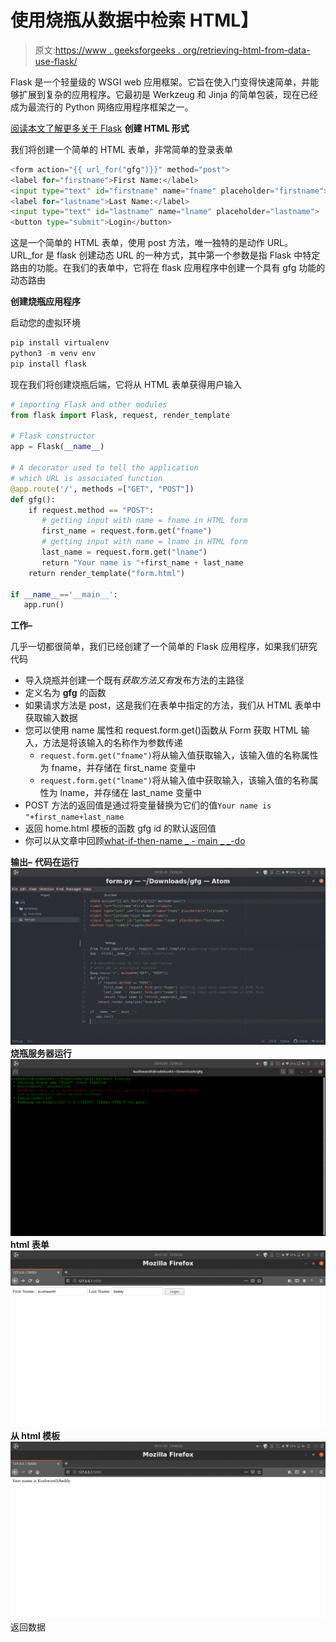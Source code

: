 # 使用烧瓶从数据中检索 HTML】

> 原文:[https://www . geeksforgeeks . org/retrieving-html-from-data-use-flask/](https://www.geeksforgeeks.org/retrieving-html-from-data-using-flask/)

Flask 是一个轻量级的 WSGI web 应用框架。它旨在使入门变得快速简单，并能够扩展到复杂的应用程序。它最初是 Werkzeug 和 Jinja 的简单包装，现在已经成为最流行的 Python 网络应用程序框架之一。

[阅读本文了解更多关于 Flask](https://www.geeksforgeeks.org/python-introduction-to-web-development-using-flask)
**创建 HTML 形式**

我们将创建一个简单的 HTML 表单，非常简单的登录表单

```py
<form action="{{ url_for("gfg")}}" method="post">
<label for="firstname">First Name:</label>
<input type="text" id="firstname" name="fname" placeholder="firstname">
<label for="lastname">Last Name:</label>
<input type="text" id="lastname" name="lname" placeholder="lastname">
<button type="submit">Login</button>
```

这是一个简单的 HTML 表单，使用 post 方法，唯一独特的是动作 URL。URL_for 是 flask 创建动态 URL 的一种方式，其中第一个参数是指 Flask 中特定路由的功能。在我们的表单中，它将在 flask 应用程序中创建一个具有 gfg 功能的动态路由

**创建烧瓶应用程序**

启动您的虚拟环境

```py
pip install virtualenv
python3 -m venv env
pip install flask

```

现在我们将创建烧瓶后端，它将从 HTML 表单获得用户输入

```py
# importing Flask and other modules
from flask import Flask, request, render_template 

# Flask constructor
app = Flask(__name__)   

# A decorator used to tell the application
# which URL is associated function
@app.route('/', methods =["GET", "POST"])
def gfg():
    if request.method == "POST":
       # getting input with name = fname in HTML form
       first_name = request.form.get("fname")
       # getting input with name = lname in HTML form 
       last_name = request.form.get("lname") 
       return "Your name is "+first_name + last_name
    return render_template("form.html")

if __name__=='__main__':
   app.run()
```

**工作–**

几乎一切都很简单，我们已经创建了一个简单的 Flask 应用程序，如果我们研究代码

*   导入烧瓶并创建一个既有*获取方法又有*发布方法的主路径
*   定义名为 **gfg** 的函数
*   如果请求方法是 post，这是我们在表单中指定的方法，我们从 HTML 表单中获取输入数据
*   您可以使用 name 属性和 request.form.get()函数从 Form 获取 HTML 输入，方法是将该输入的名称作为参数传递
    *   `request.form.get("fname")`将从输入值获取输入，该输入值的名称属性为 fname，并存储在 first_name 变量中
    *   `request.form.get("lname")`将从输入值中获取输入，该输入值的名称属性为 lname，并存储在 last_name 变量中
*   POST 方法的返回值是通过将变量替换为它们的值`Your name is "+first_name+last_name`
*   返回 home.html 模板的函数 gfg id 的默认返回值
*   你可以从文章中回顾[what-if-then-name _ _-_ main _ _-do](https://www.geeksforgeeks.org/what-does-the-if-__name__-__main__-do/)

**输出–**
**代码在运行**
![code](img/8efc8f852f37c7e1c359a42a8f5c0301.png)
**烧瓶服务器运行**
![flask server running](img/f27f4ddb54a1057618ee374f3b4b0caf.png)
**html 表单**
![html form](img/3b8594f96ccdb8469f6eee87d64f5bde.png)
**从 html 模板**
![retutning data](img/17fbe6031c970d0ea84c59890436ce1a.png)返回数据